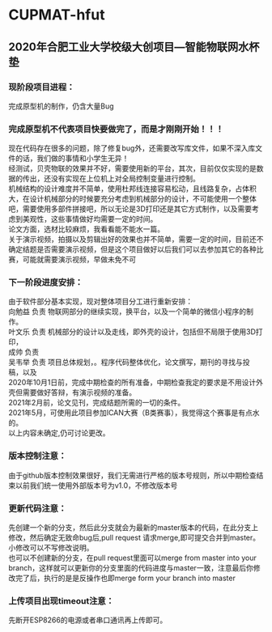 # CUPMAT-hfut
## 2020年合肥工业大学校级大创项目—智能物联网水杯垫
### 现阶段项目进程：
完成原型机的制作，仍含大量Bug
### 完成原型机不代表项目快要做完了，而是才刚刚开始！！！
现在代码存在很多的问题，除了修复bug外，还需要改写库文件，如果不深入库文件的话，我们做的事情和小学生无异！<br/>
经测试，贝壳物联的效果并不好，需要使用新的平台，其次，目前仅仅实现的是数据的传出，还没有实现在上位机上对全局控制变量进行控制。<br/>
机械结构的设计难度并不简单，使用杜邦线连接容易松动，且线路复杂，占体积大，在设计机械部分的时候要充分考虑到机械部分的设计，不可能使用一个整体吧，需要使用多部件拼接吧，所以无论是3D打印还是其它方式制作，以及需要考虑到美观性，这些事情做好均需要一定的时间。<br/>
论文方面，选材比较麻烦，我看看能不能水一篇。<br/>
关于演示视频，拍摄以及剪辑出好的效果也并不简单，需要一定的时间，目前还不确定结题是否需要演示视频，但是这个项目做好以后我们可以去参加其它的各种比赛，可能就需要演示视频，早做未免不可<br/>
### 下一阶段进度安排：
由于软件部分基本实现，现对整体项目分工进行重新安排：<br/>
向勉益 负责  物联网部分的继续实现，换平台，以及一个简单的微信小程序的制作。<br/>
叶文乐 负责  机械部分的设计以及走线，即外壳的设计，包括但不局限于使用3D打印，<br/>
成帅   负责  <br/>
吴韦举 负责  项目总体规划，。程序代码整体优化，论文撰写，期刊的寻找与投稿，以及 <br/>
2020年10月1日前，完成中期检查的所有准备，中期检查我定的要求是不用设计外壳但需要做好答辩，有演示视频的准备。<br/>
2021年2月前，论文见刊，完成结题所需的一切的条件。<br/>
2021年5月，可使用此项目参加ICAN大赛（B类赛事），我觉得这个赛事是有点水的。<br/>
以上内容未确定,仍可讨论更改。
### 版本控制注意：
由于github版本控制效果很好，我们无需进行严格的版本号规则，所以中期检查结束以前我们统一使用外部版本号为v1.0，不修改版本号
### 更新代码注意：
先创建一个新的分支，然后此分支就会为最新的master版本的代码，在此分支上修改，然后确定无致命bug后,pull request 请求merge,即可提交合并到master。小修改可以不写修改说明。<br/>
也可以不创建新的分支，在pull request里面可以merge from master into your branch，这样就可以更新你的分支里面的代码进度与master一致，注意最后你修改完了后，执行的是是反操作也即merge form your branch into master
### 上传项目出现timeout注意：
先断开ESP8266的电源或者串口通讯再上传即可。
